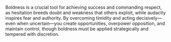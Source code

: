 Boldness is a crucial tool for achieving success and commanding respect, as hesitation breeds doubt and weakness that others exploit, while audacity inspires fear and authority. By overcoming timidity and acting decisively—even when uncertain—you create opportunities, overpower opposition, and maintain control, though boldness must be applied strategically and tempered with discretion.
